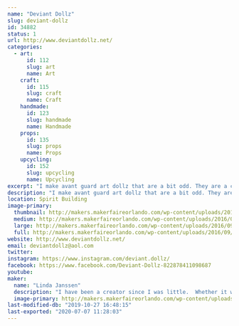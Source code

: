 ```yaml
---
name: "Deviant Dollz"
slug: deviant-dollz
id: 34882
status: 1
url: http://www.deviantdollz.net/
categories:
  - art:
      id: 112
      slug: art
      name: Art
    craft:
      id: 115
      slug: craft
      name: Craft
    handmade:
      id: 123
      slug: handmade
      name: Handmade
    props:
      id: 135
      slug: props
      name: Props
    upcycling:
      id: 152
      slug: upcycling
      name: Upcycling
excerpt: "I make avant guard art dollz that are a bit odd. They are a combination of creepy and beautiful--  scary and pretty.  "
description: "I make avant guard art dollz that are a bit odd. They are a combination of creepy and beautiful--  scary and pretty.  I also make a line of Day of the Dead Animals.  From dogs to cats to bunnies to dinosaurs to turtles and everything in between, all of the animals are ready and dressed in their finest Day of the Dead flowers and hats.  I use primarily upcycled things to create my art.  Most of them are originally headed for the trash and I breath new life into them again."
location: Spirit Building
image-primary:
  thumbnail: http://makers.makerfaireorlando.com/wp-content/uploads/2016/09/Dollz_Cut-Out-face_04-face-4-150x150.png
  medium: http://makers.makerfaireorlando.com/wp-content/uploads/2016/09/Dollz_Cut-Out-face_04-face-4-218x300.png
  large: http://makers.makerfaireorlando.com/wp-content/uploads/2016/09/Dollz_Cut-Out-face_04-face-4-743x1024.png
  full: http://makers.makerfaireorlando.com/wp-content/uploads/2016/09/Dollz_Cut-Out-face_04-face-4.png
website: http://www.deviantdollz.net/
email: deviantdollz@aol.com
twitter: 
instagram: https://www.instagram.com/deviant.dollz/
facebook: https://www.facebook.com/Deviant-Dollz-822878411098687
youtube: 
maker:
  name: "Linda Janssen"
  description: "I have been a creator since I was little.  Whether it was crayon to paper or making a lavish mansion for my barbies out of cardboard boxes and twine, my imagination has always run wild.  I started making Deviant Dollz after a Halloween party.  I made a handful as props and guests loved them.  One thing led to another and Deviant Dollz was born. My philosophy with art is not caring a supply is meant to do.  I care what it can do.  I experiment.  I take chances.  I don't analyze.  I love what I create and I hope that someone else in the world digs it as well.  "
  image-primary: http://makers.makerfaireorlando.com/wp-content/uploads/2016/09/DD_icon_black-on-white.png
last-modified-db: "2019-10-27 16:48:15"
last-exported: "2020-07-07 11:28:03"
---
```

